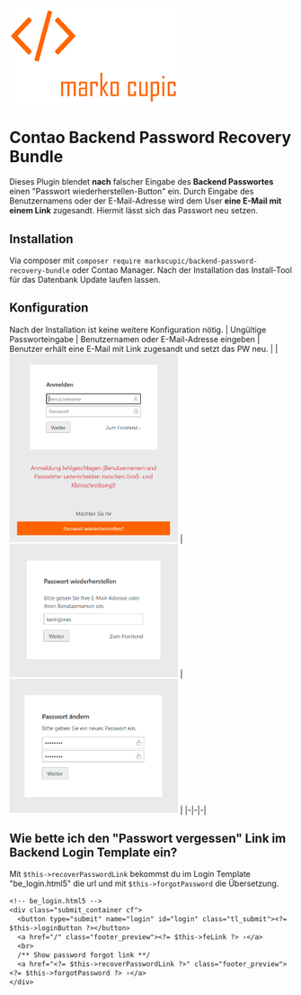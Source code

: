 <img src="./src/Resources/public/logo.png" width="300">


# Contao Backend Password Recovery Bundle
Dieses Plugin blendet **nach** falscher Eingabe des **Backend Passwortes** einen "Passwort wiederherstellen-Button" ein. Durch Eingabe des Benutzernamens oder der E-Mail-Adresse wird dem User **eine E-Mail mit einem Link** zugesandt. Hiermit lässt sich das Passwort neu setzen.

## Installation
Via composer mit `composer require markocupic/backend-password-recovery-bundle`
oder Contao Manager. Nach der Installation das Install-Tool für das Datenbank Update laufen lassen.

## Konfiguration
Nach der Installation ist keine weitere Konfiguration nötig.
| Ungültige Passworteingabe | Benutzernamen oder E-Mail-Adresse eingeben | Benutzer erhält eine E-Mail mit Link zugesandt und setzt das PW neu. |
| <img src="./src/Resources/public/print_screen_1.png" width="300"> | <img src="./src/Resources/public/print_screen_2.png" width="300"> | <img src="./src/Resources/public/print_screen_3.png" width="300"> |
|-|-|-|


## Wie bette ich den "Passwort vergessen" Link im Backend Login Template ein?
Mit  `$this->recoverPasswordLink` bekommst du im Login Template "be_login.html5" die url und mit `$this->forgotPassword` die Übersetzung.

 
```
<!-- be_login.html5 -->          
<div class="submit_container cf">
  <button type="submit" name="login" id="login" class="tl_submit"><?= $this->loginButton ?></button>
  <a href="/" class="footer_preview"><?= $this->feLink ?> ›</a>
  <br>
  /** Show password forgot link **/
  <a href="<?= $this->recoverPasswordLink ?>" class="footer_preview"><?= $this->forgotPassword ?> ›</a>
</div>

 
```